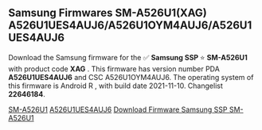 <h2>Samsung Firmwares SM-A526U1(XAG) A526U1UES4AUJ6/A526U1OYM4AUJ6/A526U1UES4AUJ6</h2>
Download the Samsung firmware for the ✅ <strong>Samsung SSP </strong> ⭐ <strong>SM-A526U1</strong> with product code <strong>XAG</strong> . This firmware has version number PDA <strong>A526U1UES4AUJ6</strong> and CSC A526U1OYM4AUJ6. The operating system of this firmware is Android R , with build date 2021-11-10. Changelist <strong>22646184</strong>.


[SM-A526U1](https://samfirm.shop/samsung/model/SM-A526U1)
[A526U1UES4AUJ6](https://samfirm.shop/samsung/pda/A526U1UES4AUJ6)
[Download Firmware Samsung SSP SM-A526U1](https://samfirm.shop/samsung/firmware/473426)
